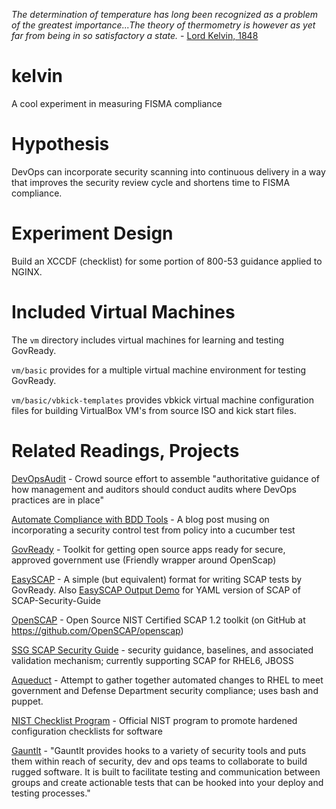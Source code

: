 _The determination of temperature has long been recognized as a problem of the greatest importance...The theory of thermometry is however as yet far from being in so satisfactory a state._ - [Lord Kelvin, 1848](http://zapatopi.net/kelvin/papers/on_an_absolute_thermometric_scale.html)

kelvin
======

A cool experiment in measuring FISMA compliance

# Hypothesis
DevOps can incorporate security scanning into continuous delivery in a way that improves the security review cycle and shortens time to FISMA compliance.

# Experiment Design
Build an XCCDF (checklist) for some portion of 800-53 guidance applied to NGINX.

# Included Virtual Machines
The `vm` directory includes virtual machines for learning and testing GovReady. 

`vm/basic` provides for a multiple virtual machine environment for testing GovReady. 

`vm/basic/vbkick-templates` provides vbkick virtual machine configuration files for building VirtualBox VM's from source ISO and kick start files.

# Related Readings, Projects
[DevOpsAudit](http://bit.ly/DevOpsAudit) - Crowd source effort to assemble "authoritative guidance of how management and auditors should conduct audits where DevOps practices are in place"

[Automate Compliance with BDD Tools](http://www.conjur.net/blog/2014/06/30/automate-compliance-with-bdd-tools.html) - A blog post musing on incorporating a security control test from policy into a cucumber test

[GovReady](https://github.com/GovReady/govready) - Toolkit for getting open source apps ready for secure, approved government use (Friendly wrapper around OpenScap)

[EasySCAP](https://github.com/GovReady/easyscap) - A simple (but equivalent) format for writing SCAP tests by GovReady. Also [EasySCAP Output Demo](https://github.com/GovReady/easyscap-output-demo) for YAML version of SCAP of SCAP-Security-Guide

[OpenSCAP](https://github.com/GovReady/easyscap-output-demo) - Open Source NIST Certified SCAP 1.2 toolkit (on GitHub at https://github.com/OpenSCAP/openscap)

[SSG SCAP Security Guide](https://fedorahosted.org/scap-security-guide/) - security guidance, baselines, and associated validation mechanism; currently supporting SCAP for RHEL6, JBOSS

[Aqueduct](https://fedorahosted.org/aqueduct/) - Attempt to gather together automated changes to RHEL to meet government and Defense Department security compliance; uses bash and puppet.

[NIST Checklist Program](http://checklists.nist.gov) - Official NIST program to promote hardened configuration checklists for software

[Gauntlt](http://gauntlt.org) - "Gauntlt provides hooks to a variety of security tools and puts them within reach of security, dev and ops teams to collaborate to build rugged software. It is built to facilitate testing and communication between groups and create actionable tests that can be hooked into your deploy and testing processes."
